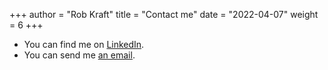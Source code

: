+++
author = "Rob Kraft"
title = "Contact me"
date = "2022-04-07"
weight = 6
+++

* You can find me on [LinkedIn](https://www.linkedin.com/in/robkraft/).
* You can send me <a href="mailto:rob@robkraft.org" target="_blank">an email</a>.
